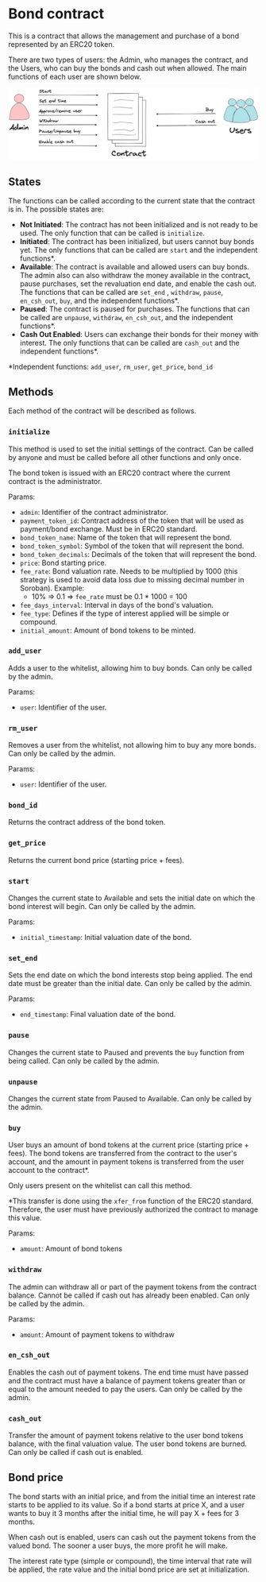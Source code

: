 # Bond contract

This is a contract that allows the management and purchase of a bond represented by an ERC20 token.

There are two types of users: the Admin, who manages the contract, and the Users, who can buy the bonds and cash out when allowed. The main functions of each user are shown below.

![Main functions](images/main-fn.png)

## States

The functions can be called according to the current state that the contract is in. The possible states are:

- **Not Initiated**: The contract has not been initialized and is not ready to be used. The only function that can be called is `initialize`.
- **Initiated**: The contract has been initialized, but users cannot buy bonds yet. The only functions that can be called are `start` and the independent functions*.
- **Available**: The contract is available and allowed users can buy bonds. The admin also can also withdraw the money available in the contract, pause purchases, set the revaluation end date, and enable the cash out. The functions that can be called are `set_end` , `withdraw`, `pause`, `en_csh_out`, `buy`, and the independent functions*.
- **Paused**: The contract is paused for purchases. The functions that can be called are `unpause`, `withdraw`, `en_csh_out`, and the independent functions*.
- **Cash Out Enabled**: Users can exchange their bonds for their money with interest. The only functions that can be called are `cash_out` and the independent functions*.

*Independent functions: `add_user`, `rm_user`, `get_price`, `bond_id`

## Methods

Each method of the contract will be described as follows.

### `initialize`

This method is used to set the initial settings of the contract. Can be called by anyone and must be called before all other functions and only once. 

The bond token is issued with an ERC20 contract where the current contract is the administrator.

Params:

- `admin`: Identifier of the contract administrator.
- `payment_token_id`: Contract address of the token that will be used as payment/bond exchange. Must be in ERC20 standard.
- `bond_token_name`: Name of the token that will represent the bond.
- `bond_token_symbol`: Symbol of the token that will represent the bond.
- `bond_token_decimals`: Decimals of the token that will represent the bond.
- `price`: Bond starting price.
- `fee_rate`: Bond valuation rate. Needs to be multiplied by 1000 (this strategy is used to avoid data loss due to missing decimal number in Soroban). Example:
    - 10% ⇒ 0.1 ⇒ `fee_rate` must be 0.1 * 1000 = 100
- `fee_days_interval`: Interval in days of the bond's valuation.
- `fee_type`: Defines if the type of interest applied will be simple or compound.
- `initial_amount`: Amount of bond tokens to be minted.

### `add_user`

Adds a user to the whitelist, allowing him to buy bonds. Can only be called by the admin.

Params:

- `user`: Identifier of the user.

### `rm_user`

Removes a user from the whitelist, not allowing him to buy any more bonds. Can only be called by the admin.

Params:

- `user`: Identifier of the user.

### `bond_id`

Returns the contract address of the bond token.

### `get_price`

Returns the current bond price (starting price + fees).

### `start`

Changes the current state to Available and sets the initial date on which the bond interest will begin. Can only be called by the admin.

Params:

- `initial_timestamp`: Initial valuation date of the bond.

### `set_end`

Sets the end date on which the bond interests stop being applied. The end date must be greater than the initial date. Can only be called by the admin.

Params:

- `end_timestamp`: Final valuation date of the bond.

### `pause`

Changes the current state to Paused and prevents the `buy` function from being called. Can only be called by the admin.

### `unpause`

Changes the current state from Paused to Available. Can only be called by the admin.

### `buy`

User buys an amount of bond tokens at the current price (starting price + fees). The bond tokens are transferred from the contract to the user's account, and the amount in payment tokens is transferred from the user account to the contract*.

Only users present on the whitelist can call this method.

*This transfer is done using the `xfer_from` function of the ERC20 standard. Therefore, the user must have previously authorized the contract to manage this value.

Params:

- `amount`: Amount of bond tokens

### `withdraw`

The admin can withdraw all or part of the payment tokens from the contract balance. Cannot be called if cash out has already been enabled. Can only be called by the admin.

Params:

- `amount`: Amount of payment tokens to withdraw

### `en_csh_out`

Enables the cash out of payment tokens. The end time must have passed and the contract must have a balance of payment tokens greater than or equal to the amount needed to pay the users. Can only be called by the admin.

### `cash_out`

Transfer the amount of payment tokens relative to the user bond tokens balance, with the final valuation value. The user bond tokens are burned. Can only be called if cash out is enabled.

## Bond price

The bond starts with an initial price, and from the initial time an interest rate starts to be applied to its value. So if a bond starts at price X, and a user wants to buy it 3 months after the initial time, he will pay X + fees for 3 months. 

When cash out is enabled, users can cash out the payment tokens from the valued bond. The sooner a user buys, the more profit he will make.

The interest rate type (simple or compound), the time interval that rate will be applied, the rate value and the initial bond price are set at initialization.
